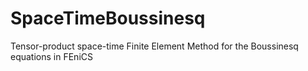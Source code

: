 # SpaceTimeBoussinesq
Tensor-product space-time Finite Element Method for the Boussinesq equations in FEniCS

